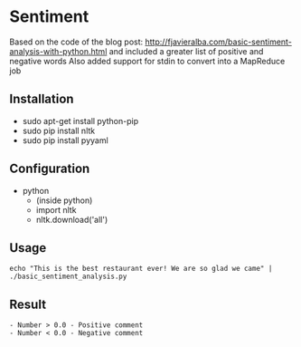 # Sentiment
Based on the code of the blog post: http://fjavieralba.com/basic-sentiment-analysis-with-python.html and included a greater list of positive and negative words
Also added support for stdin to convert into a MapReduce job

## Installation

- sudo apt-get install python-pip
- sudo pip install nltk
- sudo pip install pyyaml

## Configuration

- python 
	- (inside python)
	- import nltk
	- nltk.download('all')

## Usage

	echo "This is the best restaurant ever! We are so glad we came" | ./basic_sentiment_analysis.py

## Result

	- Number > 0.0 - Positive comment
	- Number < 0.0 - Negative comment
